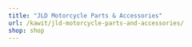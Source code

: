 ```yaml
---
title: "JLD Motorcycle Parts & Accessories"
url: /kawit/jld-motorcycle-parts-and-accessories/
shop: shop
---
```

